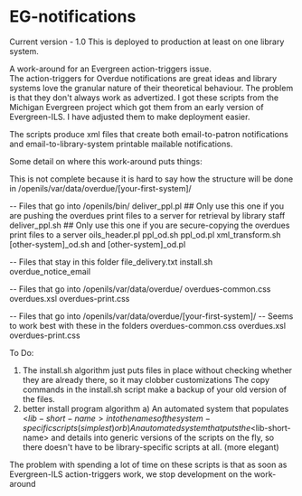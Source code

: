 EG-notifications
================
Current version - 1.0 
This is deployed to production at least on one library system.


A work-around for an Evergreen action-triggers issue.  
The action-triggers for Overdue notifications are great ideas and
library systems love the granular nature of their theoretical behaviour.
The problem is that they don't always work as advertized.
I got these scripts from the Michigan Evergreen project which got them
from an early version of Evergreen-ILS. I have adjusted them to make 
deployment easier.  

The scripts produce xml files that create both email-to-patron
notifications and email-to-library-system printable mailable 
notifications.  

Some detail on where this work-around puts things:

This is not complete because it is hard to say how the structure
  will be done in /openils/var/data/overdue/[your-first-system]/

-- Files that go into /openils/bin/
 deliver_ppl.pl ## Only use this one if you are pushing the
  overdues print files to a server for
  retrieval by library staff
 deliver_ppl.sh ## Only use this one if you are secure-copying the
  overdues print files to a server
 oils_header.pl
 ppl_od.sh
 ppl_od.pl
 xml_transform.sh
 [other-system]_od.sh and [other-system]_od.pl

-- Files that stay in this folder
 file_delivery.txt
 install.sh
 overdue_notice_email 
 
-- Files that go into /openils/var/data/overdue/
 overdues-common.css
 overdues.xsl
 overdues-print.css

-- Files that go into /openils/var/data/overdue/[your-first-system]/
-- Seems to work best with these in the folders
 overdues-common.css
 overdues.xsl
 overdues-print.css

 To Do: 
 1) The install.sh algorithm just puts files in place without checking
   whether they are already there, so it may clobber customizations
   The copy commands in the install.sh script make a backup of your old
   version of the files. 
 2) better install program algorithm
   a)  An automated system that populates <$lib-short-name> into the names of the 
   system-specific scripts (simplest) or
   b)  An automated system that puts the <$lib-short-name> and details into 
   generic versions of the scripts on the fly, so there doesn't have to be 
   library-specific scripts at all. (more elegant)
   
   The problem with spending a lot of time on these scripts is that as soon
   as Evergreen-ILS action-triggers work, we stop development on the
   work-around

